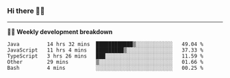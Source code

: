 ### Hi there 👋🏻

---

<!-- 📊 -->
🧑‍💻 **Weekly development breakdown**
<!--START_SECTION:waka-->
```text
Java         14 hrs 32 mins  ████████████▒░░░░░░░░░░░░   49.04 % 
JavaScript   11 hrs 4 mins   █████████▒░░░░░░░░░░░░░░░   37.33 % 
TypeScript   3 hrs 26 mins   ███░░░░░░░░░░░░░░░░░░░░░░   11.59 % 
Other        29 mins         ▒░░░░░░░░░░░░░░░░░░░░░░░░   01.66 % 
Bash         4 mins          ░░░░░░░░░░░░░░░░░░░░░░░░░   00.25 % 
```
<!--END_SECTION:waka-->
